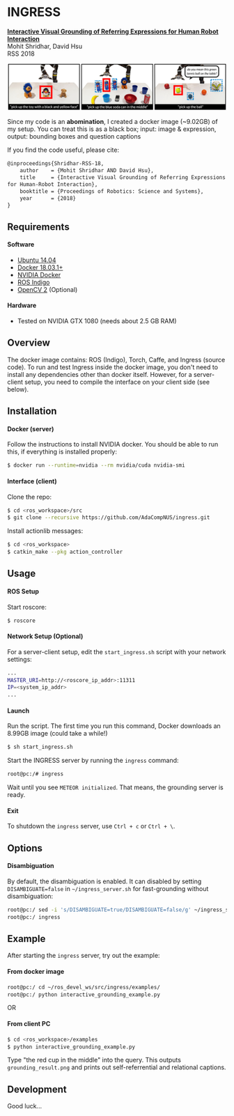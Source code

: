 # INGRESS

[**Interactive Visual Grounding of Referring Expressions for Human Robot Interaction**](http://www.roboticsproceedings.org/rss14/p28.pdf)  
Mohit Shridhar, David Hsu  
RSS 2018

![](data/main_fig_paper.jpg)

Since my code is an **abomination**, I created a docker image (~9.02GB) of my setup. You can treat this is as a black box; input: image & expression, output: bounding boxes and question captions  

If you find the code useful, please cite:

```
@inproceedings{Shridhar-RSS-18, 
    author    = {Mohit Shridhar AND David Hsu}, 
    title     = {Interactive Visual Grounding of Referring Expressions for Human-Robot Interaction}, 
    booktitle = {Proceedings of Robotics: Science and Systems}, 
    year      = {2018}
} 
```

## Requirements

#### Software
- [Ubuntu 14.04](http://releases.ubuntu.com/14.04/)
- [Docker 18.03.1+](https://docs.docker.com/install/linux/docker-ce/ubuntu/#install-docker-ce)
- [NVIDIA Docker](https://github.com/nvidia/nvidia-docker/wiki/Installation-(version-2.0))
- [ROS Indigo](http://wiki.ros.org/indigo/Installation/Ubuntu)
- [OpenCV 2](https://docs.opencv.org/3.4.1/d2/de6/tutorial_py_setup_in_ubuntu.html) (Optional)

#### Hardware
- Tested on NVIDIA GTX 1080 (needs about 2.5 GB RAM)
	
## Overview

The docker image contains: ROS (Indigo), Torch, Caffe, and Ingress (source code). To run and test Ingress inside the docker image, you don't need to install any dependencies other than docker itself. However, for a server-client setup, you need to compile the interface on your client side (see below).   


## Installation

#### Docker (server)

Follow the instructions to install NVIDIA docker. You should be able to run this, if everything is installed properly:
```bash
$ docker run --runtime=nvidia --rm nvidia/cuda nvidia-smi
```

#### Interface (client)

Clone the repo:
```bash
$ cd <ros_workspace>/src
$ git clone --recursive https://github.com/AdaCompNUS/ingress.git
```

Install actionlib messages:
```bash
$ cd <ros_workspace>
$ catkin_make --pkg action_controller
```

## Usage

#### ROS Setup

Start roscore:
```bash
$ roscore
```

#### Network Setup (Optional)

For a server-client setup, edit the `start_ingress.sh` script with your network settings:
```bash
...
MASTER_URI=http://<roscore_ip_addr>:11311
IP=<system_ip_addr>
...
```

#### Launch

Run the script. The first time you run this command, Docker downloads an 8.99GB image (could take a while!)  
```bash
$ sh start_ingress.sh
```

Start the INGRESS server by running the `ingress` command:
```bash
root@pc:/# ingress
```

Wait until you see `METEOR initialized`. That means, the grounding server is ready.

#### Exit

To shutdown the `ingress` server, use `Ctrl + c` or `Ctrl + \`.

## Options

#### Disambiguation

By default, the disambiguation is enabled. It can disabled by setting `DISAMBIGUATE=false` in `~/ingress_server.sh` for fast-grounding without disambiguation:

```bash
root@pc:/ sed -i 's/DISAMBIGUATE=true/DISAMBIGUATE=false/g' ~/ingress_server.sh
root@pc:/ ingress
```

## Example

After starting the `ingress` server, try out the example:

#### From docker image

```bash
root@pc:/ cd ~/ros_devel_ws/src/ingress/examples/
root@pc:/ python interactive_grounding_example.py
```

OR

#### From client PC

```bash
$ cd <ros_workspace>/examples
$ python interactive_grounding_example.py
```

Type "the red cup in the middle" into the query. This outputs `grounding_result.png` and prints out self-referrential and relational captions.


## Development

Good luck...



